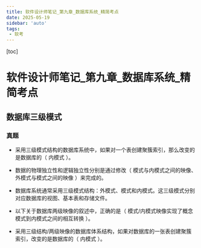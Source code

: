 ```yaml
---
title: 软件设计师笔记_第九章_数据库系统_精简考点
date: 2025-05-19
sidebar: 'auto'
tags:
 - 软考
---
```


[toc]

# 软件设计师笔记_第九章_数据库系统_精简考点




## 数据库三级模式



### 真题

- 采用三级模式结构的数据库系统中，如果对一个表创建聚簇索引，那么改变的是数据库的（ 内模式 ）。
- 数据的物理独立性和逻辑独立性分别是通过修改（ 模式与内模式之间的映像、外模式与模式之间的映像 ）来完成的。
- 数据库系统通常采用三级模式结构：外模式、模式和内模式。这三级模式分别对应数据库的视图、基本表和存储文件。
- 以下关于数据库两级映像的叙述中，正确的是（ 模式/内模式映像实现了概念模式到内模式之间的相互转换 ）。

- 采用三级结构/两级映像的数据库体系结构，如果对数据库的一张表创建聚簇索引，改变的是数据库的（ 内模式 ）。